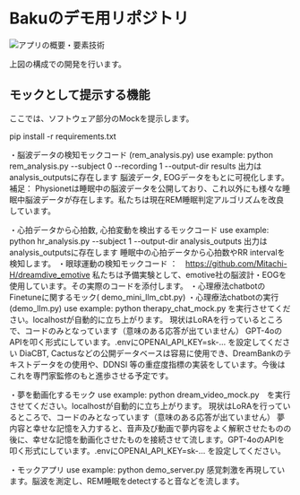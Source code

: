 # Bakuのデモ用リポジトリ

![アプリの概要・要素技術](./images/図1.png)

上図の構成での開発を行います。

## モックとして提示する機能
ここでは、ソフトウェア部分のMockを提示します。

pip install -r requirements.txt

・脳波データの検知モックコード (rem_analysis.py)
    use example: python rem_analysis.py --subject 0 --recording 1 --output-dir results
    出力はanalysis_outputsに存在します
    脳波データ, EOGデータをもとに可視化します。
    補足： Physionetは睡眠中の脳波データを公開しており、これ以外にも様々な睡眠中脳波データが存在します。私たちは現在REM睡眠判定アルゴリズムを改良しています。

・心拍データから心拍数, 心拍変動を検出するモックコード
    use example: python hr_analysis.py --subject 1 --output-dir analysis_outputs
    出力はanalysis_outputsに存在します
    睡眠中の心拍データから心拍数やRR intervalを検知します。
・眼球運動の検知モックコード ：　https://github.com/Mitachi-H/dreamdive_emotive
    私たちは予備実験として、emotive社の脳波計・EOGを使用しています。その実際のコードを添付します。
・心理療法chatbotのFinetuneに関するモック( demo_mini_llm_cbt.py)
・心理療法chatbotの実行(demo_llm.py)
    use example: python therapy_chat_mock.py を実行させてください。localhostが自動的に立ち上がります。
    現状はLoRAを行っているところで、コードのみとなっています（意味のある応答が出ていません）
    GPT-4oのAPIを叩く形式にしています。.envにOPENAI_API_KEY=sk-... を設定してください
    DiaCBT, Cactusなどの公開データベースは容易に使用でき、DreamBankのテキストデータをの使用や、DDNSI 等の重症度指標の実装をしています。今後はこれを専門家監修のもと進歩させる予定です。

・夢を動画化するモック
    use example: python dream_video_mock.py　を実行させてください。localhostが自動的に立ち上がります。
    現状はLoRAを行っているところで、コードのみとなっています（意味のある応答が出ていません）
     夢内容と幸せな記憶を入力すると、音声及び動画で夢内容をよく解釈させたものの後に、幸せな記憶を動画化させたものを接続させて流します。GPT-4oのAPIを叩く形式にしています。.envにOPENAI_API_KEY=sk-... を設定してください。

・モックアプリ
    use example: python demo_server.py
    感覚刺激を再現しています。脳波を測定し、REM睡眠をdetectすると音などを流します。
